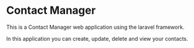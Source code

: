 # Contact Manager

This is a Contact Manager web application using the laravel framework.

In this application you can create, update, delete and view your contacts.
